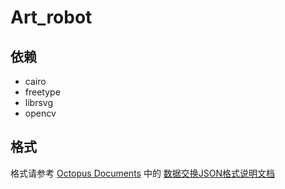# Art_robot

## 依赖

* cairo
* freetype
* librsvg
* opencv

## 格式

格式请参考 [Octopus Documents](https://gitlab.com/project-null-plus-1/octopus-docs) 中的 [数据交换JSON格式说明文档](https://gitlab.com/project-null-plus-1/octopus-docs/blob/master/DataExchangeJsonFormat.md)